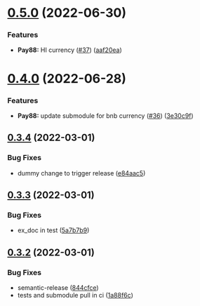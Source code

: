 # [0.5.0](https://github.com/coingaming/money-elixir/compare/v0.4.0...v0.5.0) (2022-06-30)


### Features

* **Pay88:** HI currency ([#37](https://github.com/coingaming/money-elixir/issues/37)) ([aaf20ea](https://github.com/coingaming/money-elixir/commit/aaf20eafd42edad52a708d46c67efccde21244bf))

# [0.4.0](https://github.com/coingaming/money-elixir/compare/v0.3.4...v0.4.0) (2022-06-28)


### Features

* **Pay88:** update submodule for bnb currency ([#36](https://github.com/coingaming/money-elixir/issues/36)) ([3e30c9f](https://github.com/coingaming/money-elixir/commit/3e30c9f3cf08e0ac18dadc521c1428c2f83ed2d3))

## [0.3.4](https://github.com/coingaming/money-elixir/compare/v0.3.3...v0.3.4) (2022-03-01)


### Bug Fixes

* dummy change to trigger release ([e84aac5](https://github.com/coingaming/money-elixir/commit/e84aac534b8cae6adcad3782a6a7b8c3a6a638e6))

## [0.3.3](https://github.com/coingaming/money-elixir/compare/v0.3.2...v0.3.3) (2022-03-01)


### Bug Fixes

* ex_doc in test ([5a7b7b9](https://github.com/coingaming/money-elixir/commit/5a7b7b9be94628314b3c73f4a3364669eca80fcf))

## [0.3.2](https://github.com/coingaming/money-elixir/compare/v0.3.1...v0.3.2) (2022-03-01)


### Bug Fixes

* semantic-release ([844cfce](https://github.com/coingaming/money-elixir/commit/844cfcef0a6a645cdaf4c0d91456537e0368b69a))
* tests and submodule pull in ci ([1a88f6c](https://github.com/coingaming/money-elixir/commit/1a88f6ca8ce420643e1b3409619cd0ab2b7a631e))
